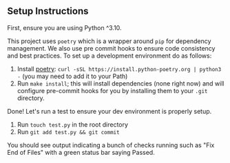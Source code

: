 ## Setup Instructions
First, ensure you are using Python ^3.10.

This project uses `poetry` which is a wrapper around `pip` for dependency management. We also use pre commit hooks to ensure code consistency and best practices. To set up a development environment do as follows:

1. Install [poetry](https://python-poetry.org/docs/): `curl -sSL https://install.python-poetry.org | python3 -` (you may need to add it to your Path)
2. Run `make install`; this will install dependencies (none right now) and will configure pre-commit hooks for you by installing them to your `.git` directory.

Done! Let's run a test to ensure your dev environment is properly setup.

1. Run `touch test.py` in the root directory
2. Run `git add test.py && git commit`

You should see output indicating a bunch of checks running such as "Fix End of Files" with a green status bar saying Passed.
